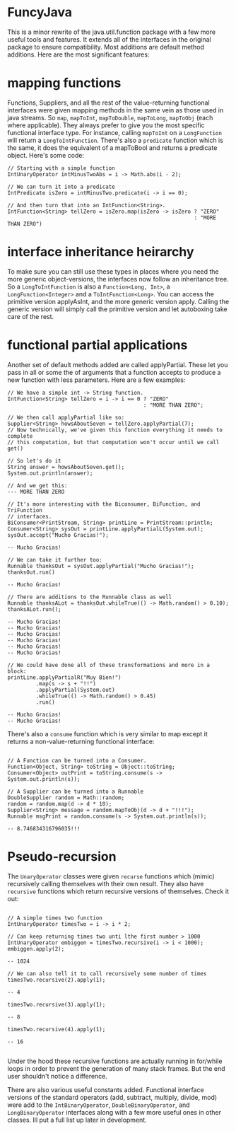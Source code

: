 # FuncyJava

This is a minor rewrite of the java.util.function package with a few more useful
tools and features. It extends all of the interfaces in the original package to 
ensure compatibility. Most additions are default method additions. Here are the 
most significant features:

# mapping functions

Functions, Suppliers, and all the rest of the value-returning functional
interfaces were given mapping methods in the same vein as those used in java 
streams. So `map`, `mapToInt`, `mapToDouble`, `mapToLong`, `mapToObj` (each 
where applicable). They always prefer to give you the most specific functional
interface type. For instance, calling `mapToInt` on a `LongFunction` will return
a `LongToIntFunction`. There's also a `predicate` function which is the same, it 
does the equivalent of a mapToBool and returns a predicate object. Here's some
code:

```
// Starting with a simple function
IntUnaryOperator intMinusTwoAbs = i -> Math.abs(i - 2);

// We can turn it into a predicate
IntPredicate isZero = intMinusTwo.predicate(i -> i == 0);

// And then turn that into an IntFunction<String>.
IntFunction<String> tellZero = isZero.map(isZero -> isZero ? "ZERO" 
                                                           : "MORE THAN ZERO")

```

# interface inheritance heirarchy

To make sure you can still use these types in places where you need the more
generic object-versions, the interfaces now follow an inheritance tree. So
a `LongToIntFunction` is also a `Function<Long, Int>`, a `LongFunction<Integer>`
and a `ToIntFunction<Long>`. You can access the primitive version applyAsInt,
and the more generic version apply. Calling the generic version will simply call
the primitive version and let autoboxing take care of the rest.

# functional partial applications

Another set of default methods added are called applyPartial. These let you pass
in all or some the of arguments that a function accepts to produce a new
function with less parameters. Here are a few examples:

```
// We have a simple int -> String function.
IntFunction<String> tellZero = i -> i == 0 ? "ZERO" 
                                           : "MORE THAN ZERO";

// We then call applyPartial like so:
Supplier<String> howsAboutSeven = tellZero.applyPartial(7);
// Now technically, we've given this function everything it needs to complete
// this computation, but that computation won't occur until we call get()

// So let's do it
String answer = howsAboutSeven.get();
System.out.println(answer);

// And we get this:
--- MORE THAN ZERO

// It's more interesting with the Biconsumer, BiFunction, and TriFunction 
// interfaces.
BiConsumer<PrintStream, String> printLine = PrintStream::println;
Consumer<String> sysOut = printLine.applyPartialL(System.out);
sysOut.accept("Mucho Gracias!");

-- Mucho Gracias!

// We can take it further too:
Runnable thanksOut = sysOut.applyPartial("Mucho Gracias!");
thanksOut.run()

-- Mucho Gracias!

// There are additions to the Runnable class as well
Runnable thanksALot = thanksOut.whileTrue(() -> Math.random() > 0.10);
thanksALot.run();

-- Mucho Gracias!
-- Mucho Gracias!
-- Mucho Gracias!
-- Mucho Gracias!
-- Mucho Gracias!
-- Mucho Gracias!

// We could have done all of these transformations and more in a block:
printLine.applyPartialR("Muy Bien!")
         .map(s -> s + "!!")
         .applyPartial(System.out)
         .whileTrue(() -> Math.random() > 0.45)
         .run()

-- Mucho Gracias!
-- Mucho Gracias!

```

There's also a `consume` function which is very similar to map except it returns
a non-value-returning functional interface:

```

// A Function can be turned into a Consumer.
Function<Object, String> toString = Object::toString;
Consumer<Object> outPrint = toString.consume(s -> System.out.println(s));

// A Supplier can be turned into a Runnable
DoubleSupplier random = Math::random;
random = random.map(d -> d * 10);
Supplier<String> message = random.mapToObj(d -> d + "!!!");
Runnable msgPrint = random.consume(s -> System.out.println(s));

-- 8.746834316796035!!!
```

# Pseudo-recursion

The `UnaryOperator` classes were given `recurse` functions which (mimic)
recursively calling themselves with their own result. They also have `recursive`
functions which return recursive versions of themselves. Check it out:

```

// A simple times two function
IntUnaryOperator timesTwo = i -> i * 2;

// Can keep returning times two unti lthe first number > 1000
IntUnaryOperator embiggen = timesTwo.recursive(i -> i < 1000);
embiggen.apply(2);

-- 1024

// We can also tell it to call recursively some number of times
timesTwo.recursive(2).apply(1);

-- 4

timesTwo.recursive(3).apply(1);

-- 8

timesTwo.recursive(4).apply(1);

-- 16


```

Under the hood these recursive functions are actually running in for/while
loops in order to prevent the generation of many stack frames. But the end user
shouldn't notice a difference.

There are also various useful constants added. Functional interface versions of
the standard operators (add, subtract, multiply, divide, mod) were add to the
`IntBinaryOperator`, `DoubleBinaryOperator`, and `LongBinaryOperator` interfaces
along with a few more useful ones in other classes. Ill put a full list up later
in development.
